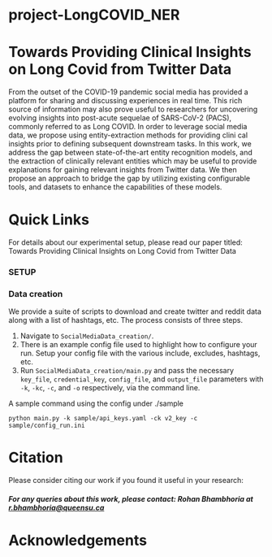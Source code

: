 # project-LongCOVID_NER
# Towards Providing Clinical Insights on Long Covid from Twitter Data 

From the outset of the COVID-19 pandemic social media has
provided a platform for sharing and discussing experiences in
real time. This rich source of information may also prove useful to researchers for uncovering evolving insights into post-acute sequelae of SARS-CoV-2 (PACS), commonly referred to as Long COVID. In order to leverage social media data, we
propose using entity-extraction methods for providing clini cal insights prior to defining subsequent downstream tasks.
In this work, we address the gap between state-of-the-art entity recognition models, and the extraction of clinically relevant entities which may be useful to provide explanations for gaining relevant insights from Twitter data. We then propose
an approach to bridge the gap by utilizing existing configurable tools, and datasets to enhance the capabilities of these
models. 

# Quick Links

For details about our experimental setup, please read our paper titled: Towards Providing Clinical Insights on Long Covid from Twitter Data

### SETUP

### Data creation
We provide a suite of scripts to download and create twitter and reddit data along with a list of hashtags, etc. The process consists of three steps. 

1. Navigate to `SocialMediaData_creation/`.
2. There is an example config file used to highlight how to configure your run. Setup
    your config file with the various include, excludes, hashtags, etc.
3. Run `SocialMediaData_creation/main.py` and pass the necessary `key_file`, `credential_key`,
   `config_file`, and `output_file` parameters with `-k`, `-kc`, `-c`, and `-o`
   respectively, via the command line.

A sample command using the config under ./sample
```
python main.py -k sample/api_keys.yaml -ck v2_key -c sample/config_run.ini
```



# Citation

Please consider citing our work if you found it useful in your research:

##### For any queries about this work, please contact: Rohan Bhambhoria at <r.bhambhoria@queensu.ca>

# Acknowledgements
